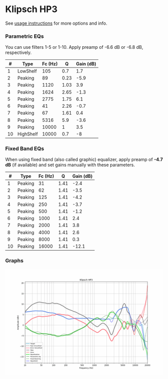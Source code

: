 # Klipsch HP3
See [usage instructions](https://github.com/jaakkopasanen/AutoEq#usage) for more options and info.

### Parametric EQs
You can use filters 1-5 or 1-10. Apply preamp of -6.6 dB or -6.8 dB, respectively.

|   # | Type      |   Fc (Hz) |    Q |   Gain (dB) |
|-----|-----------|-----------|------|-------------|
|   1 | LowShelf  |       105 | 0.7  |         1.7 |
|   2 | Peaking   |        89 | 0.23 |        -5.9 |
|   3 | Peaking   |      1120 | 1.03 |         3.9 |
|   4 | Peaking   |      1624 | 2.65 |        -1.3 |
|   5 | Peaking   |      2775 | 1.75 |         6.1 |
|   6 | Peaking   |        41 | 2.26 |        -0.7 |
|   7 | Peaking   |        67 | 1.61 |         0.4 |
|   8 | Peaking   |      5316 | 5.9  |        -3.6 |
|   9 | Peaking   |     10000 | 1    |         3.5 |
|  10 | HighShelf |     10000 | 0.7  |        -8   |

### Fixed Band EQs
When using fixed band (also called graphic) equalizer, apply preamp of **-4.7 dB** (if available) and set gains manually with these parameters.

|   # | Type    |   Fc (Hz) |    Q |   Gain (dB) |
|-----|---------|-----------|------|-------------|
|   1 | Peaking |        31 | 1.41 |        -2.4 |
|   2 | Peaking |        62 | 1.41 |        -3.5 |
|   3 | Peaking |       125 | 1.41 |        -4.2 |
|   4 | Peaking |       250 | 1.41 |        -3.7 |
|   5 | Peaking |       500 | 1.41 |        -1.2 |
|   6 | Peaking |      1000 | 1.41 |         2.4 |
|   7 | Peaking |      2000 | 1.41 |         3.8 |
|   8 | Peaking |      4000 | 1.41 |         2.6 |
|   9 | Peaking |      8000 | 1.41 |         0.3 |
|  10 | Peaking |     16000 | 1.41 |       -12.1 |

### Graphs
![](./Klipsch%20HP3.png)
